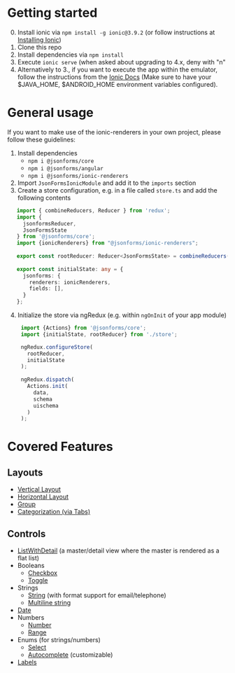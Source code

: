 # Getting started

0. Install ionic via `npm install -g ionic@3.9.2` (or follow instructions at [Installing Ionic](https://ionicframework.com/docs/intro/installation/))
1. Clone this repo
2. Install dependencies via `npm install`
3. Execute `ionic serve` (when asked about upgrading to 4.x, deny with "n"
4. Alternatively to 3., if you want to execute the app within the emulator, follow the instructions
   from the [Ionic Docs](https://ionicframework.com/docs/v1/guide/testing.html) (Make sure to have your $JAVA_HOME,
   $ANDROID_HOME environment variables configured).
   
# General usage

If you want to make use of the ionic-renderers in your own project, please follow these guidelines:

1. Install dependencies
   * `npm i @jsonforms/core`
   * `npm i @jsonforms/angular`
   * `npm i @jsonforms/ionic-renderers`
2. Import `JsonFormsIonicModule` and add it to the `imports` section
3. Create a store configuration, e.g. in a file called `store.ts` and add the following contents
```ts
   import { combineReducers, Reducer } from 'redux';
   import {
     jsonformsReducer,
     JsonFormsState
   } from '@jsonforms/core';
   import {ionicRenderers} from "@jsonforms/ionic-renderers";
   
   export const rootReducer: Reducer<JsonFormsState> = combineReducers({ jsonforms: jsonformsReducer() });
   
   export const initialState: any = {
     jsonforms: {
       renderers: ionicRenderers,
       fields: [],
     }
   };
   ```
4. Initialize the store via ngRedux (e.g. within `ngOnInit` of your app module)
   ```ts
    import {Actions} from '@jsonforms/core';
    import {initialState, rootReducer} from './store';
   
    ngRedux.configureStore(
      rootReducer,
      initialState
    );
    
    ngRedux.dispatch(
      Actions.init(
        data,
        schema
        uischema
      )
    );
   ```

# Covered Features

## Layouts
* [Vertical Layout](https://github.com/eclipsesource/jsonforms/blob/master/packages/ionic/src/layouts/vertical/vertical-layout.ts)
* [Horizontal Layout](https://github.com/eclipsesource/jsonforms/blob/master/packages/ionic/src/layouts/horizontal/horizontal-layout.ts)
* [Group](https://github.com/eclipsesource/jsonforms/blob/master/packages/ionic/src/layouts/group/group-layout.ts)
* [Categorization (via Tabs)](https://github.com/eclipsesource/jsonforms/tree/master/packages/ionic/src/layouts/categorization)

## Controls
* [ListWithDetail](https://github.com/eclipsesource/jsonforms/blob/master/packages/ionic/src/other/list-with-detail/list-with-detail-control.ts) 
  (a master/detail view where the master is rendered as a flat list)
* Booleans
  * [Checkbox](https://github.com/eclipsesource/jsonforms/blob/master/packages/ionic/src/controls/boolean/boolean-checkbox-control.ts)
  * [Toggle](https://github.com/eclipsesource/jsonforms/blob/master/packages/ionic/src/controls/boolean/boolean-toggle-control.ts)
* Strings
  * [String](https://github.com/eclipsesource/jsonforms/blob/master/packages/ionic/src/controls/string/string-control.ts) (with format support for email/telephone)
  * [Multiline string](https://github.com/eclipsesource/jsonforms/blob/master/packages/ionic/src/controls/string/multiline-control.ts)
* [Date](https://github.com/eclipsesource/jsonforms/blob/master/packages/ionic/src/controls/date/date-control.ts)
* Numbers
  * [Number](https://github.com/eclipsesource/jsonforms/blob/master/packages/ionic/src/controls/number/number-control.ts)
  * [Range](https://github.com/eclipsesource/jsonforms/blob/master/packages/ionic/src/controls/range/range-control.ts)
* Enums (for strings/numbers)
  * [Select](https://github.com/eclipsesource/jsonforms/blob/master/packages/ionic/src/controls/enum/enum-control.ts)
  * [Autocomplete](https://github.com/eclipsesource/jsonforms/blob/master/packages/ionic/src/controls/enum/autocomplete-control.ts) (customizable)
* [Labels](https://github.com/eclipsesource/jsonforms/blob/master/packages/ionic/src/other/label/label.ts)    

